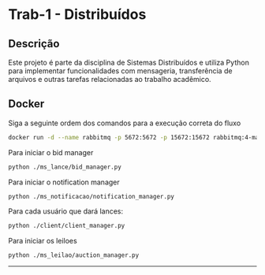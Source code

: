 # Trab-1 - Distribuídos

## Descrição
Este projeto é parte da disciplina de Sistemas Distribuídos e utiliza Python para implementar funcionalidades com mensageria, transferência de arquivos e outras tarefas relacionadas ao trabalho acadêmico.

## Docker

Siga a seguinte ordem dos comandos para a execução correta do fluxo

```bash
docker run -d --name rabbitmq -p 5672:5672 -p 15672:15672 rabbitmq:4-management
```

Para iniciar o bid manager

```bash
python ./ms_lance/bid_manager.py
```

Para iniciar o notification manager

```bash
python ./ms_notificacao/notification_manager.py
```

Para cada usuário que dará lances:

```bash
python ./client/client_manager.py
```
Para iniciar os leiloes

```bash
python ./ms_leilao/auction_manager.py
```


---
